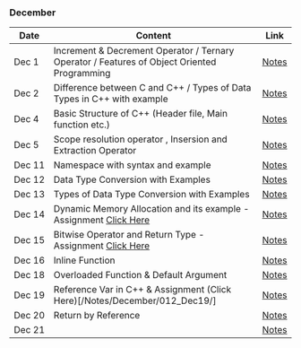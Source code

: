 
### December

|Date|Content|Link|
|---|---|---|
|Dec&nbsp;1| Increment & Decrement Operator / Ternary Operator / Features of Object Oriented Programming |[Notes](/Notes/December/001_Dec1/)|
|Dec&nbsp;2| Difference between C and C++ / Types of Data Types in C++ with example |[Notes](/Notes/December/002_Dec2/)|
|Dec&nbsp;4| Basic Structure of C++ (Header file, Main function etc.) |[Notes](/Notes/December/003_Dec4/)|
|Dec&nbsp;5| Scope resolution operator , Insersion and Extraction Operator |[Notes](/Notes/December/004_Dec5/)|
|Dec&nbsp;11| Namespace with syntax and example |[Notes](/Notes/December/005_Dec11/)|
|Dec&nbsp;12| Data Type Conversion with Examples |[Notes](/Notes/December/006_Dec12/)|
|Dec&nbsp;13| Types of Data Type Conversion with Examples  |[Notes](/Notes/December/007_Dec13/)|
|Dec&nbsp;14| Dynamic Memory Allocation and its example - Assignment [Click Here](/Assignment/)  |[Notes](/Notes/December/008_Dec14/)|
|Dec&nbsp;15| Bitwise Operator and Return Type - Assignment [Click Here](/Assignment/) |[Notes](/Notes/December/009_Dec15/)|
|Dec&nbsp;16| Inline Function |[Notes](/Notes/December/010_Dec16/)|
|Dec&nbsp;18| Overloaded Function & Default Argument |[Notes](/Notes/December/011_Dec18/)|
|Dec&nbsp;19| Reference Var in C++ & Assignment (Click Here)[/Notes/December/012_Dec19/] |[Notes](/Notes/December/012_Dec19/#homework)|
|Dec&nbsp;20| Return by Reference |[Notes](/Notes/December/013_Dec20/)|
|Dec&nbsp;21|  |[Notes](/Notes/December/014_Dec21/)|





